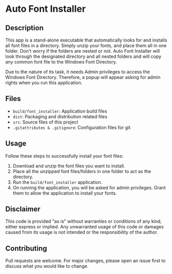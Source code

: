 # Auto Font Installer

## Description

This app is a stand-alone executable that automatically looks for and installs all font files in a directory. Simply unzip your fonts, and place them all in one folder. Don't worry if the folders are nested or not. Auto Font Installer will look through the designated directory and all nested folders and will copy any common font file to the Windows Font Directory.

Due to the nature of its task, it needs Admin privileges to access the Windows Font Directory. Therefore, a popup will appear asking for admin rights when you run this application.

## Files

* `build/font_installer`: Application build files
* `dist`: Packaging and distribution related files
* `src`: Source files of this project
* `.gitattributes & .gitignore`: Configuration files for git

## Usage

Follow these steps to successfully install your font files:
1. Download and unzip the font files you want to install. 
2. Place all the unzipped font files/folders in one folder to act as the directory.
3. Run the `build/font_installer` application.
4. On running the application, you will be asked for admin privileges. Grant them to allow the application to install your fonts.

## Disclaimer

This code is provided "as is" without warranties or conditions of any kind, either express or implied. Any unwarranted usage of this code or damages caused from its usage is not intended or the responsibility of the author.

## Contributing

Pull requests are welcome. For major changes, please open an issue first to discuss what you would like to change.
